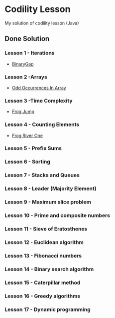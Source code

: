 # Codility Lesson
My solution of codility lesson (Java)

## Done Solution
### Lesson 1 - Iterations
- [BinaryGap](./lesson1/BinaryGap.java)
### Lesson 2 -Arrays
- [Odd Occurrences In Array](./lesson2/OddOccurrencesInArray.java)
### Lesson 3 -Time Complexity
- [Frog Jump](./lesson3/FrogJmp.java)
### Lesson 4 - Counting Elements
- [Frog River One](./lesson4/FrogRiverOne.java)
### Lesson 5 - Prefix Sums
### Lesson 6 - Sorting
### Lesson 7 - Stacks and Queues
### Lesson 8 - Leader (Majority Element)
### Lesson 9 - Maximum slice problem
### Lesson 10 - Prime and composite numbers
### Lesson 11 - Sieve of Eratosthenes
### Lesson 12 - Euclidean algorithm
### Lesson 13 - Fibonacci numbers
### Lesson 14 - Binary search algorithm
### Lesson 15 - Caterpillar method
### Lesson 16 - Greedy algorithms
### Lesson 17 - Dynamic programming

